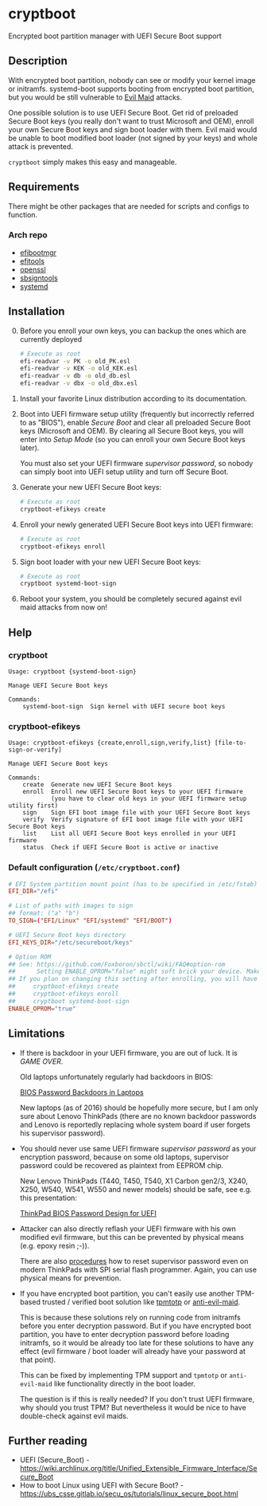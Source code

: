 # cryptboot

Encrypted boot partition manager with UEFI Secure Boot support

## Description

With encrypted boot partition, nobody can see or modify your kernel image or initramfs.
systemd-boot supports booting from encrypted boot partition, but you would be
still vulnerable to [Evil Maid](https://www.schneier.com/blog/archives/2009/10/evil_maid_attac.html)
attacks.

One possible solution is to use UEFI Secure Boot. Get rid of preloaded Secure Boot keys
(you really don't want to trust Microsoft and OEM), enroll your own Secure Boot keys
and sign boot loader with them. Evil maid would be unable to boot modified
boot loader (not signed by your keys) and whole attack is prevented.

`cryptboot` simply makes this easy and manageable.

## Requirements

There might be other packages that are needed for scripts and configs to function.

### Arch repo

- [efibootmgr](https://archlinux.org/packages/core/x86_64/efibootmgr/)
- [efitools](https://archlinux.org/packages/extra/x86_64/efitools/)
- [openssl](https://archlinux.org/packages/core/x86_64/openssl/)
- [sbsigntools](https://archlinux.org/packages/extra/x86_64/sbsigntools/)
- [systemd](https://archlinux.org/packages/core/x86_64/systemd/)

## Installation

0. Before you enroll your own keys, you can backup the ones which are currently deployed
    ```sh
    # Execute as root
    efi-readvar -v PK -o old_PK.esl
    efi-readvar -v KEK -o old_KEK.esl
    efi-readvar -v db -o old_db.esl
    efi-readvar -v dbx -o old_dbx.esl
    ```

1.  Install your favorite Linux distribution according to its documentation.

2.  Boot into UEFI firmware setup utility (frequently but incorrectly referred to as "BIOS"),
    enable _Secure Boot_ and clear all preloaded Secure Boot keys (Microsoft and OEM).
    By clearing all Secure Boot keys, you will enter into _Setup Mode_
    (so you can enroll your own Secure Boot keys later).

    You must also set your UEFI firmware _supervisor password_, so nobody
    can simply boot into UEFI setup utility and turn off Secure Boot.

3.  Generate your new UEFI Secure Boot keys:
    ```sh
    # Execute as root
    cryptboot-efikeys create
    ```

4.  Enroll your newly generated UEFI Secure Boot keys into UEFI firmware:
    ```sh
    # Execute as root
    cryptboot-efikeys enroll
    ```

5.  Sign boot loader with your new UEFI Secure Boot keys:
    ```sh
    # Execute as root
    cryptboot systemd-boot-sign
    ```

6.  Reboot your system, you should be completely secured against evil maid attacks from now on!

## Help

### cryptboot

```
Usage: cryptboot {systemd-boot-sign}

Manage UEFI Secure Boot keys

Commands:
    systemd-boot-sign  Sign kernel with UEFI secure boot keys
```

### cryptboot-efikeys

```
Usage: cryptboot-efikeys {create,enroll,sign,verify,list} [file-to-sign-or-verify]

Manage UEFI Secure Boot keys

Commands:
    create  Generate new UEFI Secure Boot keys
    enroll  Enroll new UEFI Secure Boot keys to your UEFI firmware
            (you have to clear old keys in your UEFI firmware setup utility first)
    sign    Sign EFI boot image file with your UEFI Secure Boot keys
    verify  Verify signature of EFI boot image file with your UEFI Secure Boot keys
    list    List all UEFI Secure Boot keys enrolled in your UEFI firmware
    status  Check if UEFI Secure Boot is active or inactive
```

### Default configuration (`/etc/cryptboot.conf`)

```conf
# EFI System partition mount point (has to be specified in /etc/fstab)
EFI_DIR="/efi"

# List of paths with images to sign
## format: ("a" "b")
TO_SIGN=("EFI/Linux" "EFI/systemd" "EFI/BOOT")

# UEFI Secure Boot keys directory
EFI_KEYS_DIR="/etc/secureboot/keys"

# Option ROM
## See: https://github.com/Foxboron/sbctl/wiki/FAQ#option-rom
##      Setting ENABLE_OPROM="false" might soft brick your device. Make sure that your hardware doesn't need oproms
## If you plan on changing this setting after enrolling, you will have to issue the following commands again:
##     cryptboot-efikeys create
##     cryptboot-efikeys enroll
##     cryptboot systemd-boot-sign
ENABLE_OPROM="true"
```

## Limitations

- If there is backdoor in your UEFI firmware, you are out of luck. It is _GAME OVER_.

  Old laptops unfortunately regularly had backdoors in BIOS:

  [BIOS Password Backdoors in Laptops](https://dogber1.blogspot.cz/2009/05/table-of-reverse-engineered-bios.html)

  New laptops (as of 2016) should be hopefully more secure, but I am only sure about
  Lenovo ThinkPads (there are no known backdoor passwords and Lenovo is reportedly
  replacing whole system board if user forgets his supervisor password).

- You should never use same UEFI firmware _supervisor password_ as your encryption password,
  because on some old laptops, supervisor password could be recovered as plaintext
  from EEPROM chip.

  New Lenovo ThinkPads (T440, T450, T540, X1 Carbon gen2/3, X240, X250, W540, W541, W550
  and newer models) should be safe, see e.g. this presentation:

  [ThinkPad BIOS Password Design for UEFI](http://monitor.espec.ws/files/lewnovo_password_399.pdf)

- Attacker can also directly reflash your UEFI firmware with his own modified evil firmware,
  but this can be prevented by physical means (e.g. epoxy resin ;-)).

  There are also [procedures](http://www.allservice.ro/forum/viewtopic.php?t=3044) how to reset
  supervisor password even on modern ThinkPads with SPI serial flash programmer. Again, you can
  use physical means for prevention.

- If you have encrypted boot partition, you can't easily use another TPM-based
  trusted / verified boot solution like [tpmtotp](https://github.com/mjg59/tpmtotp)
  or [anti-evil-maid](https://github.com/QubesOS/qubes-antievilmaid/tree/master/anti-evil-maid).

  This is because these solutions rely on running code from initramfs before you enter
  decryption password. But if you have encrypted boot partition, you have to enter decryption
  password before loading initramfs, so it would be already too late for these solutions to
  have any effect (evil firmware / boot loader will already have your password at that point).

  This can be fixed by implementing TPM support and `tpmtotp` or `anti-evil-maid` like
  functionality directly in the boot loader.

  The question is if this is really needed? If you don't trust UEFI firmware, why should you
  trust TPM? But nevertheless it would be nice to have double-check against evil maids.

## Further reading

- UEFI (Secure_Boot) - https://wiki.archlinux.org/title/Unified_Extensible_Firmware_Interface/Secure_Boot
- How to boot Linux using UEFI with Secure Boot? - https://ubs_csse.gitlab.io/secu_os/tutorials/linux_secure_boot.html
